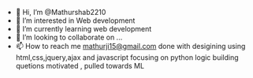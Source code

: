 - 👋 Hi, I’m @Mathurshab2210
- 👀 I’m interested in Web development
- 🌱 I’m currently learning web development
- 💞️ I’m looking to collaborate on ...
- 📫 How to reach me  mathurji15@gmail.com
done with desigining using html,css,jquery,ajax and javascript
focusing on python logic building quetions
motivated , pulled towards ML 

<!---
Mathurshab2210/Mathurshab2210 is a ✨ special ✨ repository because its `README.md` (this file) appears on your GitHub profile.
You can click the Preview link to take a look at your changes.
--->

